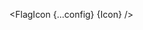 <script lang="ts">
  import { Icon as FlagIcon } from 'svelte-flag-icons';
  import { type Component } from 'svelte';
  const config: { size: string, ariaLabel: string, class: string } = {
    size: "100",
    ariaLabel: "my custom icon",
    class: 'mx-4'
  };
  interface Props {
    Icon: Component
  }

  let { Icon }: Props = $props();
</script>
<FlagIcon {...config} {Icon} />
